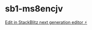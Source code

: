 # sb1-ms8encjv

[Edit in StackBlitz next generation editor ⚡️](https://stackblitz.com/~/github.com/Cappahccino/sb1-ms8encjv)